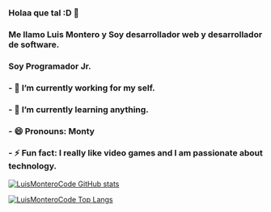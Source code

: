 ### Holaa que tal :D 👋
### Me llamo Luis Montero y Soy desarrollador web y desarrollador de software.
### Soy Programador Jr.

### - 🔭 I’m currently working for my self.
### - 🌱 I’m currently learning anything.
### - 😄 Pronouns: Monty 
### - ⚡ Fun fact: I really like video games and I am passionate about technology.

[![LuisMonteroCode GitHub stats](https://github-readme-stats.vercel.app/api?username=LuisMonteroCode&show_icons=true&theme=algolia)](https://github.com/anuraghazra/github-readme-stats)

[![LuisMonteroCode Top Langs](https://github-readme-stats.vercel.app/api/top-langs/?username=LuisMonteroCode&layout=compact&show_icons=true&theme=algolia)](https://github.com/anuraghazra/github-readme-stats)

<!--
**LuisMonteroCode/LuisMonteroCode** is a ✨ _special_ ✨ repository because its `README.md` (this file) appears on your GitHub profile.

Here are some ideas to get you started:

- 🔭 I’m currently working on ...
- 🌱 I’m currently learning ...
- 👯 I’m looking to collaborate on ...
- 🤔 I’m looking for help with ...
- 💬 Ask me about ...
- 📫 How to reach me: ...
- 😄 Pronouns: ...
- ⚡ Fun fact: ...
-->
